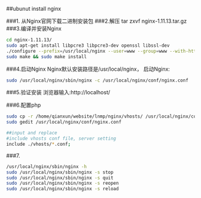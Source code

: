 ##ubunut install nginx

###1. 从Nginx官网下载二进制安装包
###2.解压
tar zxvf nginx-1.11.13.tar.gz 
###3.编译并安装Nginx
```sh
cd nginx-1.11.13/
sudo apt-get install libpcre3 libpcre3-dev openssl libssl-dev
./configure --prefix=/usr/local/nginx --user=www --group=www --with-http_stub_status_module --with-http_ssl_module --with-http_realip_module --with-http_gzip_static_module
sudo make && sudo make install
```
###4.启动Nginx
Nginx默认安装路径是/usr/local/nginx， 启动Nginx:
```sh
sudo /usr/local/nginx/sbin/nginx -c /usr/local/nginx/conf/nginx.conf
```
###5.验证安装
浏览器输入:http://localhost/

###6.配置php
```sh
sudo cp -r /home/qianxun/website/lnmp/nginx/vhosts/ /usr/local/nginx/conf/
sudo gedit /usr/local/nginx/conf/nginx.conf

##input and replace
#include vhosts conf file, server setting
include ./vhosts/*.conf;
```
###7.
```sh
/usr/local/nginx/sbin/nginx -h
sudo /usr/local/nginx/sbin/nginx -s stop
sudo /usr/local/nginx/sbin/nginx -s quit
sudo /usr/local/nginx/sbin/nginx -s reopen
sudo /usr/local/nginx/sbin/nginx -s reload
```